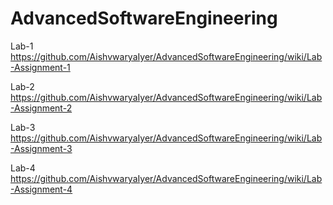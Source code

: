 # AdvancedSoftwareEngineering

Lab-1  https://github.com/AishvwaryaIyer/AdvancedSoftwareEngineering/wiki/Lab-Assignment-1

Lab-2  https://github.com/AishvwaryaIyer/AdvancedSoftwareEngineering/wiki/Lab-Assignment-2

Lab-3  https://github.com/AishvwaryaIyer/AdvancedSoftwareEngineering/wiki/Lab-Assignment-3

Lab-4  https://github.com/AishvwaryaIyer/AdvancedSoftwareEngineering/wiki/Lab-Assignment-4
